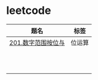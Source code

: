 # leetcode

|题名|标签|
|---|---|
|[201.数字范围按位与](src/q201)|位运算|
|[]()||
|[]()||
|[]()||
|[]()||
|[]()||
|[]()||
|[]()||
|[]()||
|[]()||
|[]()||
|[]()||
